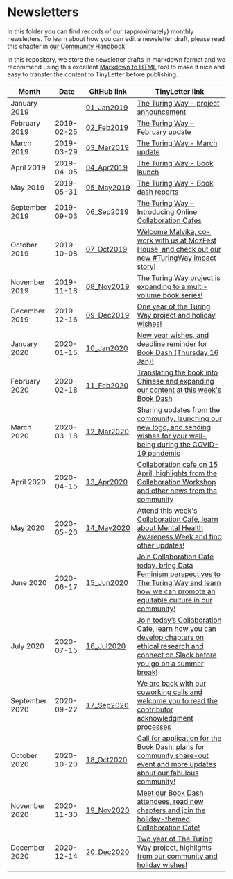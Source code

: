 # Newsletters

In this folder you can find records of our (approximately) monthly newsletters.
To learn about how you can edit a newsletter draft, please read this chapter in [our Community Handbook](https://the-turing-way.netlify.app/community-handbook/newsletters.html).

In this repository, we store the newsletter drafts in markdown format and we recommend using this excellent [Markdown to HTML](https://www.browserling.com/tools/markdown-to-html) tool to make it nice and easy to transfer the content to TinyLetter before publishing.

| Month | Date | GitHub link | TinyLetter link |
| ----- | ---- |----------- | --------------- |
| January 2019 |    | [01_Jan2019](newsletter_01_Jan2019.md) | [The Turing Way - project announcement](https://tinyletter.com/TuringWay/letters/the-turing-way-project-announcement) |
| February 2019 | 2019-02-25 | [02_Feb2019](newsletter_02_Feb2019.md) | [The Turing Way - February update](http://tinyletter.com/TuringWay/letters/the-turing-way-february-update) |
| March 2019 | 2019-03-29 | [03_Mar2019](newsletter_03_Mar2019.md) | [The Turing Way - March update](http://tinyletter.com/TuringWay/letters/the-turing-way-march-update) |
| April 2019 | 2019-04-05 | [04_Apr2019](newsletter_04_Apr2019.md) | [The Turing Way - Book launch](http://tinyletter.com/TuringWay/letters/the-turing-way-book-launch) |
| May 2019 | 2019-05-31 | [05_May2019](newsletter_05_May2019.md) | [The Turing Way - Book dash reports](http://tinyletter.com/TuringWay/letters/the-turing-way-book-dash-reports-1) |
| September 2019 | 2019-09-03 | [06_Sep2019](newsletter_06_Sep2019.md) | [The Turing Way - Introducing Online Collaboration Cafes](http://tinyletter.com/TuringWay/letters/the-turing-way-introducing-online-collaboration-cafe) |
| October 2019 | 2019-10-08 | [07_Oct2019](newsletter_07_Oct2019.md) | [Welcome Malvika, co-work with us at MozFest House, and check out our new #TuringWay impact story!](http://tinyletter.com/TuringWay/letters/welcome-malvika-co-work-with-us-at-mozfest-house-and-check-out-our-new-turingway-impact-story) |
| November 2019 | 2019-11-18 | [08_Nov2019](newsletter_08_Nov2019.md) | [The Turing Way project is expanding to a multi-volume book series!](http://tinyletter.com/TuringWay/letters/the-turing-way-project-is-expanding-to-a-multi-volume-book-series) |
| December 2019 | 2019-12-16 | [09_Dec2019](newsletter_09_Dec2019.md) | [One year of the Turing Way project and holiday wishes!](https://tinyletter.com/TuringWay/letters/one-year-of-the-turing-way-project-and-holiday-wishes) |
| January 2020 | 2020-01-15 | [10_Jan2020](newsletter_10_Jan2020.md) | [New year wishes, and deadline reminder for Book Dash (Thursday 16 Jan)!](https://tinyletter.com/TuringWay/letters/new-year-wishes-and-deadline-reminder-for-book-dash-thursday-16-jan) |
| February 2020 | 2020-02-18 | [11_Feb2020](newsletter_11_Feb2020.md) | [Translating the book into Chinese and expanding our content at this week's Book Dash](https://tinyletter.com/TuringWay/letters/translating-the-book-into-chinese-and-expanding-our-content-at-this-week-s-book-dash) |
| March 2020 | 2020-03-18 | [12_Mar2020](newsletter_12_Mar2020.md) | [Sharing updates from the community, launching our new logo, and sending wishes for your well-being during the COVID-19 pandemic](https://tinyletter.com/TuringWay/letters/sharing-updates-from-the-community-launching-our-new-logo-and-sending-wishes-for-your-well-being-during-the-covid-19-pandemic) |
| April 2020 | 2020-04-15 | [13_Apr2020](newsletter_13_Apr2020.md) | [Collaboration cafe on 15 April, highlights from the Collaboration Workshop and other news from the community](https://tinyletter.com/TuringWay/letters/collaboration-cafe-on-15-april-highlights-from-the-collaboration-workshop-and-other-news-from-the-community) |
| May 2020 | 2020-05-20 | [14_May2020](newsletter_14_May2020.md) | [Attend this week's Collaboration Café, learn about Mental Health Awareness Week and find other updates!](https://tinyletter.com/TuringWay/letters/attend-this-week-s-collaboration-caf-learn-about-mental-health-awareness-week-and-find-other-updates) |
| June 2020 | 2020-06-17 | [15_Jun2020](newsletter_15_Jun2020.md) | [Join Collaboration Café today, bring Data Feminism perspectives to The Turing Way and learn how we can promote an equitable culture in our community!](https://tinyletter.com/TuringWay/letters/join-collaboration-caf-today-bring-data-feminism-perspectives-to-the-turing-way-and-learn-how-we-can-promote-an-equitable-culture-in-our-community) |
| July 2020 | 2020-07-15 | [16_Jul2020](newsletter_16_Jul2020.md) | [Join today’s Collaboration Cafe, learn how you can develop chapters on ethical research and connect on Slack before you go on a summer break!](https://tinyletter.com/TuringWay/letters/join-today-s-collaboration-cafe-learn-how-you-can-develop-chapters-on-ethical-research-and-connect-on-slack-before-you-go-on-a-summer-break) |
| September 2020 | 2020-09-22 | [17_Sep2020](newsletter_17_Sep2020.md) | [We are back with our coworking calls and welcome you to read the contributor acknowledgment processes](https://tinyletter.com/TuringWay/letters/we-are-back-with-our-coworking-calls-and-welcome-you-to-read-the-contributor-acknowledgment-processes) |
| October 2020 | 2020-10-20 | [18_Oct2020](newsletter_18_Oct2020.md) | [Call for application for the Book Dash, plans for community share-out event and more updates about our fabulous community!](https://tinyletter.com/TuringWay/letters/call-for-application-for-the-book-dash-plans-for-community-share-out-event-and-more-updates-about-our-fabulous-community) |
| November 2020 | 2020-11-30 | [19_Nov2020](newsletter_19_Nov2020.md) | [Meet our Book Dash attendees, read new chapters and join the holiday-themed Collaboration Café!](https://tinyletter.com/TuringWay/letters/meet-our-book-dash-attendees-read-new-chapters-and-join-the-holiday-themed-collaboration-caf) |
| December 2020 | 2020-12-14 | [20_Dec2020](newsletter_20_Dec2020.md) | [Two year of The Turing Way project, highlights from our community and holiday wishes!](https://tinyletter.com/TuringWay/letters/two-years-of-the-turing-way-project-highlights-from-our-community-and-holiday-wishes) |

